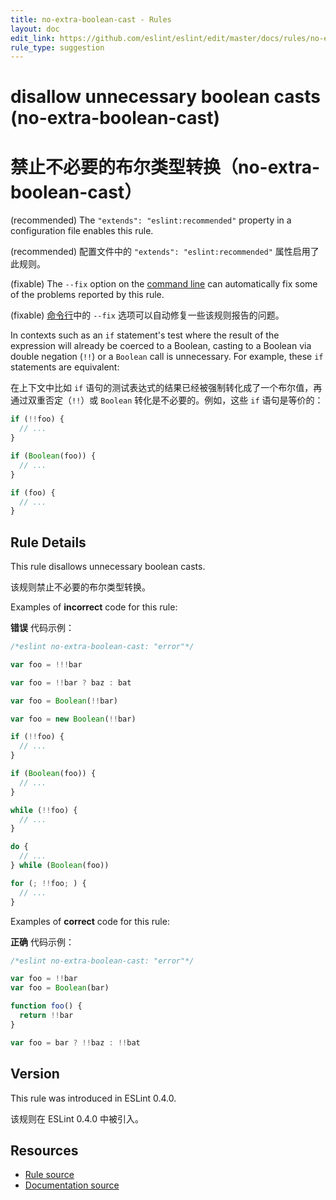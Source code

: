 ```yaml
---
title: no-extra-boolean-cast - Rules
layout: doc
edit_link: https://github.com/eslint/eslint/edit/master/docs/rules/no-extra-boolean-cast.md
rule_type: suggestion
---
```


<!-- Note: No pull requests accepted for this file. See README.md in the root directory for details. -->

# disallow unnecessary boolean casts (no-extra-boolean-cast)

# 禁止不必要的布尔类型转换（no-extra-boolean-cast）

(recommended) The `"extends": "eslint:recommended"` property in a configuration file enables this rule.

(recommended) 配置文件中的 `"extends": "eslint:recommended"` 属性启用了此规则。

(fixable) The `--fix` option on the [command line](../user-guide/command-line-interface#fixing-problems) can automatically fix some of the problems reported by this rule.

(fixable) [命令行](../user-guide/command-line-interface#fixing-problems)中的 `--fix` 选项可以自动修复一些该规则报告的问题。

In contexts such as an `if` statement's test where the result of the expression will already be coerced to a Boolean, casting to a Boolean via double negation (`!!`) or a `Boolean` call is unnecessary. For example, these `if` statements are equivalent:

在上下文中比如 `if` 语句的测试表达式的结果已经被强制转化成了一个布尔值，再通过双重否定（`!!`）或 `Boolean` 转化是不必要的。例如，这些 `if` 语句是等价的：

```js
if (!!foo) {
  // ...
}

if (Boolean(foo)) {
  // ...
}

if (foo) {
  // ...
}
```

## Rule Details

This rule disallows unnecessary boolean casts.

该规则禁止不必要的布尔类型转换。

Examples of **incorrect** code for this rule:

**错误** 代码示例：

```js
/*eslint no-extra-boolean-cast: "error"*/

var foo = !!!bar

var foo = !!bar ? baz : bat

var foo = Boolean(!!bar)

var foo = new Boolean(!!bar)

if (!!foo) {
  // ...
}

if (Boolean(foo)) {
  // ...
}

while (!!foo) {
  // ...
}

do {
  // ...
} while (Boolean(foo))

for (; !!foo; ) {
  // ...
}
```

Examples of **correct** code for this rule:

**正确** 代码示例：

```js
/*eslint no-extra-boolean-cast: "error"*/

var foo = !!bar
var foo = Boolean(bar)

function foo() {
  return !!bar
}

var foo = bar ? !!baz : !!bat
```

## Version

This rule was introduced in ESLint 0.4.0.

该规则在 ESLint 0.4.0 中被引入。

## Resources

- [Rule source](https://github.com/eslint/eslint/tree/master/lib/rules/no-extra-boolean-cast.js)
- [Documentation source](https://github.com/eslint/eslint/tree/master/docs/rules/no-extra-boolean-cast.md)
